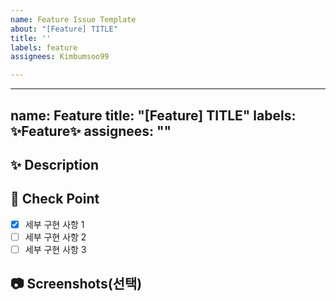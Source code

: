 ```yaml
---
name: Feature Issue Template
about: "[Feature] TITLE"
title: ''
labels: feature
assignees: Kimbumsoo99

---
```


---
name: Feature
title: "[Feature] TITLE"
labels: ✨Feature✨
assignees: ""
---

## ✨ Description

<!-- 어떤 것을 구현할지 설명해주세요. -->

## 📝 Check Point

<!-- 세부 구현 사항을 리스트로 작성해주세요. -->

- [x] 세부 구현 사항 1
- [ ] 세부 구현 사항 2
- [ ] 세부 구현 사항 3

## 📷 Screenshots(선택)

<!--스크린샷으로 보여줄 수 있는 이미지가 있다면 첨부해주세요!-->

<!--마지막으로 이슈 생성 시 우측의 옵션들을 체크했는지 확인해주세요!-->
